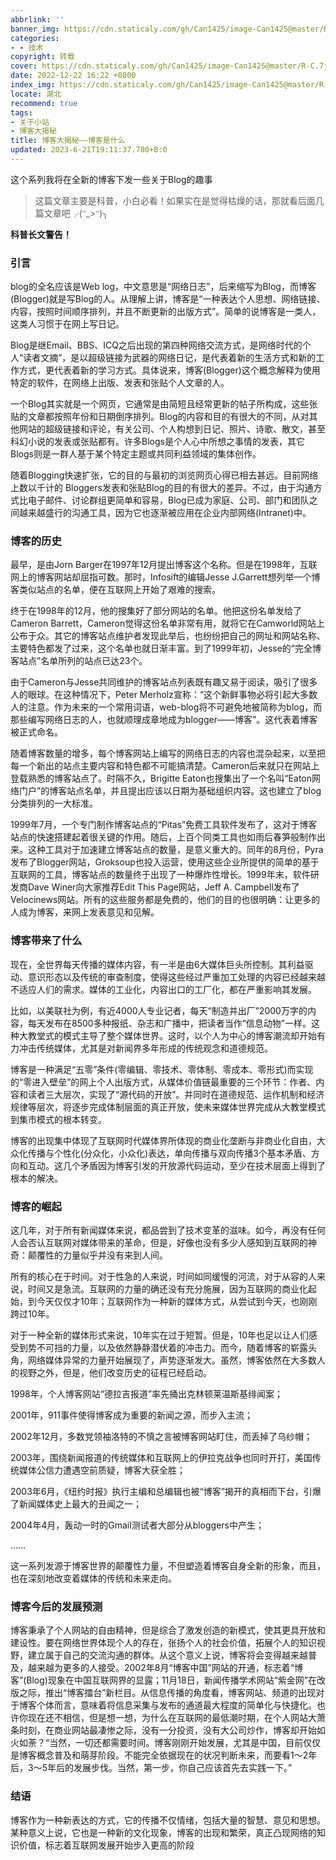 ```yaml
---
abbrlink: ''
banner_img: https://cdn.staticaly.com/gh/Can1425/image-Can1425@master/R-C.7j4k10su5ds0.webp
categories:
- - 技术
copyright: 转载
cover: https://cdn.staticaly.com/gh/Can1425/image-Can1425@master/R-C.7j4k10su5ds0.webp
date: 2022-12-22 16:22 +0800
index_img: https://cdn.staticaly.com/gh/Can1425/image-Can1425@master/R-C.7j4k10su5ds0.webp
locate: 湖北
recommend: true
tags:
- 关于小站
- 博客大揭秘
title: 博客大揭秘——博客是什么
updated: 2023-6-21T19:11:37.780+8:0
---
```

这个系列我将在全新的博客下发一些关于Blog的趣事

> 这篇文章主要是科普，小白必看！如果实在是觉得枯燥的话，那就看后面几篇文章吧╭(ᵔ_>ᵔ)╮

**科普长文警告！**

### 引言

blog的全名应该是Web log，中文意思是“网络日志”，后来缩写为Blog，而博客(Blogger)就是写Blog的人。从理解上讲，博客是“一种表达个人思想、网络链接、内容，按照时间顺序排列，并且不断更新的出版方式”。简单的说博客是一类人，这类人习惯于在网上写日记。

Blog是继Email、BBS、ICQ之后出现的第四种网络交流方式，是网络时代的个人“读者文摘”，是以超级链接为武器的网络日记，是代表着新的生活方式和新的工作方式，更代表着新的学习方式。具体说来，博客(Blogger)这个概念解释为使用特定的软件，在网络上出版、发表和张贴个人文章的人。

一个Blog其实就是一个网页，它通常是由简短且经常更新的帖子所构成，这些张贴的文章都按照年份和日期倒序排列。Blog的内容和目的有很大的不同，从对其他网站的超级链接和评论，有关公司、个人构想到日记、照片、诗歌、散文，甚至科幻小说的发表或张贴都有。许多Blogs是个人心中所想之事情的发表，其它Blogs则是一群人基于某个特定主题或共同利益领域的集体创作。

随着Blogging快速扩张，它的目的与最初的浏览网页心得已相去甚远。目前网络上数以千计的 Bloggers发表和张贴Blog的目的有很大的差异。不过，由于沟通方式比电子邮件、讨论群组更简单和容易，Blog已成为家庭、公司、部门和团队之间越来越盛行的沟通工具，因为它也逐渐被应用在企业内部网络(Intranet)中。

### 博客的历史

最早，是由Jorn Barger在1997年12月提出博客这个名称。但是在1998年，互联网上的博客网站却屈指可数。那时，Infosift的编辑Jesse J.Garrett想列举一个博客类似站点的名单，便在互联网上开始了艰难的搜索。

终于在1998年的12月，他的搜集好了部分网站的名单。他把这份名单发给了Cameron Barrett，Cameron觉得这份名单非常有用，就将它在Camworld网站上公布于众。其它的博客站点维护者发现此举后，也纷纷把自己的网址和网站名称、主要特色都发了过来，这个名单也就日渐丰富。到了1999年初，Jesse的“完全博客站点”名单所列的站点已达23个。

由于Cameron与Jesse共同维护的博客站点列表既有趣又易于阅读，吸引了很多人的眼球。在这种情况下，Peter Merholz宣称：“这个新鲜事物必将引起大多数人的注意。作为未来的一个常用词语，web-blog将不可避免地被简称为blog，而那些编写网络日志的人，也就顺理成章地成为blogger——博客”。这代表着博客被正式命名。

随着博客数量的增多，每个博客网站上编写的网络日志的内容也混杂起来，以至把每一个新出的站点主要内容和特色都不可能搞清楚。Cameron后来就只在网站上登载熟悉的博客站点了。时隔不久，Brigitte Eaton也搜集出了一个名叫“Eaton网络门户”的博客站点名单，并且提出应该以日期为基础组织内容。这也建立了blog分类排列的一大标准。

1999年7月，一个专门制作博客站点的“Pitas”免费工具软件发布了，这对于博客站点的快速搭建起着很关键的作用。随后，上百个同类工具也如雨后春笋般制作出来。这种工具对于加速建立博客站点的数量，是意义重大的。同年的8月份，Pyra发布了Blogger网站，Groksoup也投入运营，使用这些企业所提供的简单的基于互联网的工具，博客站点的数量终于出现了一种爆炸性增长。1999年末，软件研发商Dave Winer向大家推荐Edit This Page网站，Jeff A. Campbell发布了Velocinews网站。所有的这些服务都是免费的，他们的目的也很明确：让更多的人成为博客，来网上发表意见和见解。

### 博客带来了什么

现在，全世界每天传播的媒体内容，有一半是由6大媒体巨头所控制。其利益驱动、意识形态以及传统的审查制度，使得这些经过严重加工处理的内容已经越来越不适应人们的需求。媒体的工业化，内容出口的工厂化，都在严重影响其发展。

比如，以美联社为例，有近4000人专业记者，每天“制造并出厂”2000万字的内容，每天发布在8500多种报纸、杂志和广播中，把读者当作“信息动物”一样。这种大教堂式的模式主导了整个媒体世界。这时，以个人为中心的博客潮流却开始有力冲击传统媒体，尤其是对新闻界多年形成的传统观念和道德规范。

博客是一种满足“五零”条件(零编辑、零技术、零体制、零成本、零形式)而实现的“零进入壁垒”的网上个人出版方式，从媒体价值链最重要的三个环节：作者、内容和读者三大层次，实现了“源代码的开放”。并同时在道德规范、运作机制和经济规律等层次，将逐步完成体制层面的真正开放，使未来媒体世界完成从大教堂模式到集市模式的根本转变。

博客的出现集中体现了互联网时代媒体界所体现的商业化垄断与非商业化自由，大众化传播与个性化(分众化，小众化)表达，单向传播与双向传播3个基本矛盾、方向和互动。这几个矛盾因为博客引发的开放源代码运动，至少在技术层面上得到了根本的解决。

### 博客的崛起

这几年，对于所有新闻媒体来说，都品尝到了技术变革的滋味。如今，再没有任何人会否认互联网对媒体带来的革命，但是，好像也没有多少人感知到互联网的神奇：颠覆性的力量似乎并没有来到人间。

所有的核心在于时间。对于性急的人来说，时间如同缓慢的河流，对于从容的人来说，时间又是急流。互联网的力量的确还没有充分施展，因为互联网的商业化起始，到今天仅仅才10年；互联网作为一种新的媒体方式，从尝试到今天，也刚刚跨过10年。

对于一种全新的媒体形式来说，10年实在过于短暂。但是，10年也足以让人们感受到势不可挡的力量，以及依然静静潜伏着的冲击力。而今，随着博客的崭露头角，网络媒体异常的力量开始展现了，声势逐渐发大。虽然，博客依然在大多数人的视野之外，但是，他们改变历史的征程已经启动。

1998年，个人博客网站“德拉吉报道”率先捅出克林顿莱温斯基绯闻案；

2001年，911事件使得博客成为重要的新闻之源，而步入主流；

2002年12月，多数党领袖洛特的不慎之言被博客网站盯住，而丢掉了乌纱帽；

2003年，围绕新闻报道的传统媒体和互联网上的伊拉克战争也同时开打，美国传统媒体公信力遭遇空前质疑，博客大获全胜；

2003年6月，《纽约时报》执行主编和总编辑也被“博客”揭开的真相而下台，引爆了新闻媒体史上最大的丑闻之一；

2004年4月，轰动一时的Gmail测试者大部分从bloggers中产生；

……

这一系列发源于博客世界的颠覆性力量，不但塑造着博客自身全新的形象，而且，也在深刻地改变着媒体的传统和未来走向。

### 博客今后的发展预测

博客秉承了个人网站的自由精神，但是综合了激发创造的新模式，使其更具开放和建设性。要在网络世界体现个人的存在，张扬个人的社会价值，拓展个人的知识视野，建立属于自己的交流沟通的群体。从这个意义上说，博客将会变得越来越普及，越来越为更多的人接受。2002年8月“博客中国”网站的开通，标志着“博客”(Blog)现象在中国互联网界的显露；11月18日，新闻传播学术网站“紫金网”在改版之际，推出“博客擂台”新栏目。从信息传播的角度看，博客网站、频道的出现对于博客个体而言，意味着将信息采集与发布的通道最大程度的简单化与快捷化。也许你现在还不相信，但是想一想，为什么在互联网的最低潮时期，在个人网站大萧条时刻，在商业网站最凄惨之际，没有一分投资，没有大公司炒作，博客却开始如火如荼？“当然，一切还都需要时间。博客刚刚开始发展，尤其是中国，目前仅仅是博客概念普及和萌芽阶段。不能完全依据现在的状况判断未来，而要看1～2年后，3～5年后的发展步伐。当然，第一步，你自己应该首先去实践一下。”

### 结语

博客作为一种新表达的方式，它的传播不仅情绪，包括大量的智慧、意见和思想。某种意义上说，它也是一种新的文化现象，博客的出现和繁荣，真正凸现网络的知识价值，标志着互联网发展开始步入更高的阶段
